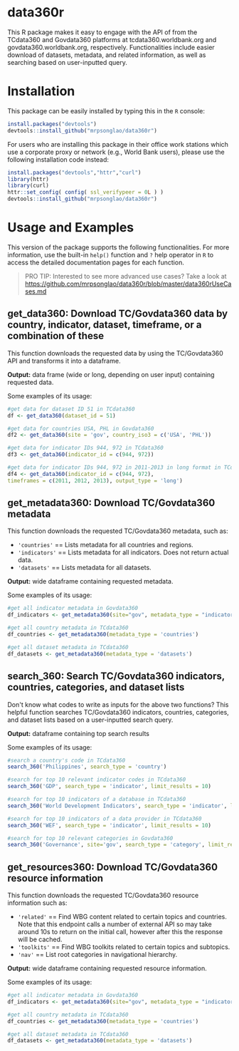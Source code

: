 # data360r
This R package makes it easy to engage with the API of from the TCdata360 and Govdata360 platforms at tcdata360.worldbank.org and govdata360.worldbank.org, respectively. Functionalities include easier download of datasets, metadata, and related information, as well as searching based on user-inputted query.

# Installation
This package can be easily installed by typing this in the `R` console:
```r
install.packages("devtools")
devtools::install_github("mrpsonglao/data360r")
```

For users who are installing this package in their office work stations which use a corporate proxy or network (e.g., World Bank users), please use the following installation code instead:
```r
install.packages("devtools","httr","curl")
library(httr)
library(curl)
httr::set_config( config( ssl_verifypeer = 0L ) )
devtools::install_github("mrpsonglao/data360r")
```

# Usage and Examples
This version of the package supports the following functionalities. For more information, use the built-in `help()` function and `?` help operator in `R` to access the detailed documentation pages for each function.

> PRO TIP: Interested to see more advanced use cases? Take a look at https://github.com/mrpsonglao/data360r/blob/master/data360rUseCases.md

## get_data360: Download TC/Govdata360 data by country, indicator, dataset, timeframe, or a combination of these
This function downloads the requested data by using the TC/Govdata360 API and transforms it into a dataframe.

**Output:** data frame (wide or long, depending on user input) containing requested data.

Some examples of its usage:
```r
#get data for dataset ID 51 in TCdata360
df <- get_data360(dataset_id = 51)

#get data for countries USA, PHL in Govdata360
df2 <- get_data360(site = 'gov', country_iso3 = c('USA', 'PHL'))

#get data for indicator IDs 944, 972 in TCdata360
df3 <- get_data360(indicator_id = c(944, 972))

#get data for indicator IDs 944, 972 in 2011-2013 in long format in TCdata360
df4 <- get_data360(indicator_id = c(944, 972),
timeframes = c(2011, 2012, 2013), output_type = 'long')
```

## get_metadata360: Download TC/Govdata360 metadata
This function downloads the requested TC/Govdata360 metadata, such as:
  - `'countries'` == Lists metadata for all countries and regions.
  - `'indicators'` == Lists metadata for all indicators. Does not return actual data.
  - `'datasets'` == Lists metadata for all datasets.

**Output:** wide  dataframe containing requested metadata.

Some examples of its usage:
```r
#get all indicator metadata in Govdata360
df_indicators <- get_metadata360(site="gov", metadata_type = "indicators")

#get all country metadata in TCdata360
df_countries <- get_metadata360(metadata_type = 'countries')

#get all dataset metadata in TCdata360
df_datasets <- get_metadata360(metadata_type = 'datasets')
```

## search_360: Search TC/Govdata360 indicators, countries, categories, and dataset lists
Don't know what codes to write as inputs for the above two functions? This helpful function searches TC/Govdata360 indicators, countries, categories, and dataset lists based on a user-inputted search query.

**Output:** dataframe containing top search results

Some examples of its usage:
```r
#search a country's code in TCdata360
search_360('Philippines', search_type = 'country')

#search for top 10 relevant indicator codes in TCdata360
search_360('GDP', search_type = 'indicator', limit_results = 10)

#search for top 10 indicators of a database in TCdata360
search_360('World Development Indicators', search_type = 'indicator', limit_results = 10)

#search for top 10 indicators of a data provider in TCdata360
search_360('WEF', search_type = 'indicator', limit_results = 10)

#search for top 10 relevant categories in Govdata360
search_360('Governance', site='gov', search_type = 'category', limit_results = 10)
```

## get_resources360: Download TC/Govdata360 resource information
This function downloads the requested TC/Govdata360 resource information such as:
  - `'related'` == Find WBG content related to certain topics and countries. Note that this endpoint calls a number of external API so may take around 10s to return on the initial call, however after this the response will be cached.
  - `'toolkits'` == Find WBG toolkits related to certain topics and subtopics.
  - `'nav'` == List root categories in navigational hierarchy.

**Output:** wide dataframe containing requested resource information.

Some examples of its usage:
```r
#get all indicator metadata in Govdata360
df_indicators <- get_metadata360(site="gov", metadata_type = "indicators")

#get all country metadata in TCdata360
df_countries <- get_metadata360(metadata_type = 'countries')

#get all dataset metadata in TCdata360
df_datasets <- get_metadata360(metadata_type = 'datasets')
```
